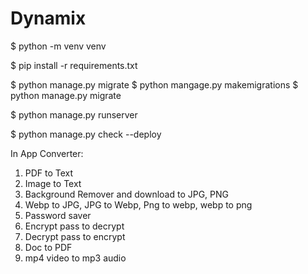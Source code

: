 # Dynamix

<!-- Installing  -->
$ python -m venv venv

$ pip install -r requirements.txt

$ python manage.py migrate
$ python mangage.py makemigrations
$ python manage.py migrate

$ python manage.py runserver


<!-- SECURITY -->
$ python manage.py check --deploy



In App Converter:
1. PDF to Text
2. Image to Text
3. Background Remover and download to JPG, PNG
4. Webp to JPG, JPG to Webp, Png to webp, webp to png
5. Password saver
6. Encrypt pass to decrypt
7. Decrypt pass to encrypt
8. Doc to PDF
9. mp4 video to mp3 audio

